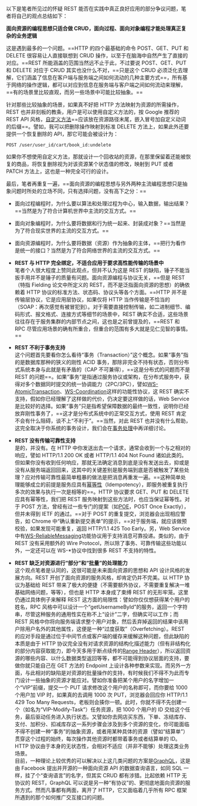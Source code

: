 以下是笔者所见过的怀疑 REST 能否在实践中真正良好应用的部分争议问题，笔者将自己的观点总结如下：

**面向资源的编程思想只适合做 CRUD，面向过程、面向对象编程才能处理真正复杂的业务逻辑**

这是遇到最多的一个问题。==HTTP 的四个最基础的命令 POST、GET、PUT 和 DELETE 很容易让人直接联想到 CRUD 操作，以至于在脑海中自然产生了直接的对应。==REST 所能涵盖的范围当然远不止于此，不过要说 POST、GET、PUT 和 DELETE 对应于 CRUD 其实也没什么不对，==只是这个 CRUD 必须泛化去理解，它们涵盖了信息在客户端与服务端之间如何流动的几种主要方式==，所有基于网络的操作逻辑，都可以对应到信息在服务端与客户端之间如何流动来理解，==有的场景里比较直观，而另一些场景中可能比较抽象。==

针对那些比较抽象的场景，如果真不好把 HTTP 方法映射为资源的所需操作，REST 也并非刻板的教条，用户是可以使用自定义方法的，按 Google 推荐的 REST API 风格，[自定义方法](https://cloud.google.com/apis/design/custom_methods)==应该放在资源路径末尾，嵌入冒号加自定义动词的后缀==。譬如，我可以把删除操作映射到标准 DELETE 方法上，如果此外还要提供一个恢复删除的 API，那它可能会被设计为：

```
POST /user/user_id/cart/book_id:undelete
```

如果你不想使用自定义方法，那就设计一个回收站的资源，在那里保留着还能被恢复的商品，将恢复删除视为对该资源某个状态值的修改，映射到 PUT 或者 PATCH 方法上，这也是一种完全可行的设计。

最后，笔者再重复一遍，==面向资源的编程思想与另外两种主流编程思想只是抽象问题时所处的立场不同，只有选择问题，没有高下之分：==

- 面向过程编程时，为什么要以算法和处理过程为中心，输入数据，输出结果？==当然是为了符合计算机世界中主流的交互方式。==
- 面向对象编程时，为什么要将数据和行为统一起来、封装成对象？==当然是为了符合现实世界的主流的交互方式。==
- 面向资源编程时，为什么要将数据（资源）作为抽象的主体，==把行为看作是统一的接口？当然是为了符合网络世界的主流的交互方式。==

- **REST 与 HTTP 完全绑定，不适合应用于要求高性能传输的场景中**  
    笔者个人很大程度上赞同此观点，但并不认为这是 REST 的缺陷，锤子不能当扳手用并不是锤子的质量有问题。面向资源编程与协议无关，==但是 REST（特指 Fielding 论文中所定义的 REST，而不是泛指面向资源的思想）的确依赖着 HTTP 协议的标准方法、状态码、协议头等各个方面。==HTTP 并不是传输层协议，它是应用层协议，如果仅将 HTTP 当作传输是不恰当的（SOAP：再次感觉有被冒犯到）。对于需要直接控制传输，如二进制细节、编码形式、报文格式、连接方式等细节的场景中，REST 确实不合适，这些场景往往存在于服务集群的内部节点之间，这也是之前曾提及的，==REST 和 RPC 尽管应用场景的确有所重合，但重合的范围有多大就是见仁见智的事情。==


- **REST 不利于事务支持**  
    这个问题首先要看你怎么看待“事务（Transaction）”这个概念。如果“事务”指的是数据库那种的狭义的刚性 ACID 事务，那除非完全不持有状态，否则分布式系统本身与此就是有矛盾的（CAP 不可兼得），==这是分布式的问题而不是 REST 的问题==。如果“事务”是指通过服务协议或架构，在分布式服务中，获得对多个数据同时提交的统一协调能力（2PC/3PC），譬如[WS-AtomicTransaction](http://docs.oasis-open.org/ws-tx/wstx-wsat-1.1-spec-errata-os/wstx-wsat-1.1-spec-errata-os.html)、[WS-Coordination](http://docs.oasis-open.org/ws-tx/wstx-wscoor-1.1-spec-errata-os/wstx-wscoor-1.1-spec-errata-os.html)这样的功能性协议，这 REST 确实不支持，假如你已经理解了这样做的代价，仍决定要这样做的话，Web Service 是比较好的选择。如果“事务”只是指希望保障数据的最终一致性，说明你已经放弃刚性事务了，==这才是分布式系统中的正常交互方式，使用 REST 肯定不会有什么阻碍，谈不上“不利于”。==当然，对此 REST 也并没有什么帮助，这完全取决于你系统的事务设计，我们会在[事务处理](https://icyfenix.cn/architect-perspective/general-architecture/transaction)中再详细讨论。

- **REST 没有传输可靠性支持**  
    是的，并没有。在 HTTP 中你发送出去一个请求，通常会收到一个与之相对的响应，譬如 HTTP/1.1 200 OK 或者 HTTP/1.1 404 Not Found 诸如此类的。但如果你没有收到任何响应，那就无法确定消息到底是没有发送出去，抑或是没有从服务端返回回来，这其中的关键差别是服务端到底是否被触发了某些处理？应对传输可靠性最简单粗暴的做法是把消息再重发一遍。==这种简单处理能够成立的前提是服务应具有[幂等性](https://zh.wikipedia.org/wiki/%E5%86%AA%E7%AD%89)（Idempotency），即服务被重复执行多次的效果与执行一次是相等的==。HTTP 协议要求 GET、PUT 和 DELETE 应具有幂等性，我们把 REST 服务映射到这些方法时，也应当保证幂等性。对于 POST 方法，曾经有过一些专门的提案（如[POE](https://tools.ietf.org/html/draft-nottingham-http-poe-00)，POST Once Exactly），但并未得到 IETF 的通过。==对于 POST 的重复提交，浏览器会出现相应警告，如 Chrome 中“确认重新提交表单”的提示，==对于服务端，就应该做预校验，如果发现可能重复，返回 HTTP/1.1 425 Too Early。另，Web Service 中有[WS-ReliableMessaging](https://en.wikipedia.org/wiki/WS-ReliableMessaging)功能协议用于支持消息可靠投递。类似的，由于 REST 没有采用额外的 Wire Protocol，所以除了事务、可靠传输这些功能以外，一定还可以在 WS-*协议中找到很多 REST 不支持的特性。

- **REST 缺乏对资源进行“部分”和“批量”的处理能力**  
    这个观点笔者是认同的，这很可能是未来面向资源的思想和 API 设计风格的发展方向。REST 开创了面向资源的服务风格，却肯定仍并不完美。以 HTTP 协议为基础给 REST 带来了极大的便捷（不需要额外协议，不需要重复解决一堆基础网络问题，等等），但也是 HTTP 本身成了束缚 REST 的无形牢笼。这里仍通过具体例子来解释 REST 这方面的局限性：譬如你仅仅想获得某个用户的姓名，RPC 风格中可以设计一个“getUsernameById”的服务，返回一个字符串，尽管这种服务的通用性实在称不上“设计”二字，但确实可以工作；而 REST 风格中你将向服务端请求整个用户对象，然后丢弃掉返回的结果中该用户除用户名外的其他属性，这便是一种“过度获取”（Overfetching）。REST 的应对手段是通过位于中间节点或客户端的缓存来缓解这种问题，但此缺陷的本质是由于 HTTP 协议完全没有对请求资源的结构化描述能力（但有非结构化的部分内容获取能力，即今天多用于断点续传的[Range Header](https://developer.mozilla.org/zh-CN/docs/Web/HTTP/Range_requests)），所以返回资源的哪些内容、以什么数据类型返回等等，都不可能得到协议层面的支持，要做你就只能自己在 GET 方法的 Endpoint 上设计各种参数来实现。而另外一方面，与此相对的缺陷是对资源的批量操作的支持，有时候我们不得不为此而专门设计一些抽象的资源才能应对。譬如你准备把某个用户的名字增加一个“VIP”前缀，提交一个 PUT 请求修改这个用户的名称即可，而你要给 1000 个用户加 VIP 时，如果真的去调用 1000 次 PUT，浏览器会回应你 HTTP/1.1 429 Too Many Requests，老板则会揍你一顿。此时，你就不得不先创建一个（如名为“VIP-Modify-Task”）任务资源，把 1000 个用户的 ID 交给这个任务，最后驱动任务进入执行状态。又譬如你去网店买东西，下单、冻结库存、支付、加积分、扣减库存这一系列步骤会涉及到多个资源的变化，你可能面临不得不创建一种“事务”的抽象资源，或者用某种具体的资源（譬如“结算单”）贯穿这个过程的始终，每次操作其他资源时都带着事务或者结算单的 ID。HTTP 协议由于本身的无状态性，会相对不适应（并非不能够）处理这类业务场景。  
    目前，一种理论上较优秀的可以解决以上这几类问题的方案是[GraphQL](https://graphql.cn/)，这是由 Facebook 提出并开源的一种面向资源 API 的数据查询语言，如同 SQL 一样，挂了个“查询语言”的名字，但其实 CRUD 都有涉猎。比起依赖 HTTP 无协议的 REST，GraphQL 可以说是另一种“有协议”的、更彻底地面向资源的服务方式。然而凡事都有两面，离开了 HTTP，它又面临着几乎所有 RPC 框架所遇到的那个如何推广交互接口的问题。